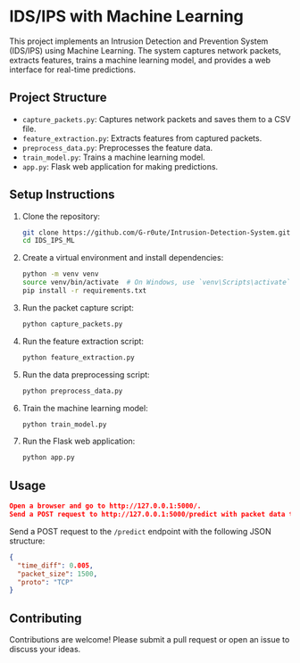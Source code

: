 # IDS/IPS with Machine Learning

This project implements an Intrusion Detection and Prevention System (IDS/IPS) using Machine Learning. The system captures network packets, extracts features, trains a machine learning model, and provides a web interface for real-time predictions.

## Project Structure
- `capture_packets.py`: Captures network packets and saves them to a CSV file.
- `feature_extraction.py`: Extracts features from captured packets.
- `preprocess_data.py`: Preprocesses the feature data.
- `train_model.py`: Trains a machine learning model.
- `app.py`: Flask web application for making predictions.

## Setup Instructions
1. Clone the repository:
    ```bash
    git clone https://github.com/G-r0ute/Intrusion-Detection-System.git
    cd IDS_IPS_ML
    ```

2. Create a virtual environment and install dependencies:
    ```bash
    python -m venv venv
    source venv/bin/activate  # On Windows, use `venv\Scripts\activate`
    pip install -r requirements.txt
    ```

3. Run the packet capture script:
    ```bash
    python capture_packets.py
    ```

4. Run the feature extraction script:
    ```bash
    python feature_extraction.py
    ```

5. Run the data preprocessing script:
    ```bash
    python preprocess_data.py
    ```

6. Train the machine learning model:
    ```bash
    python train_model.py
    ```

7. Run the Flask web application:
    ```bash
    python app.py
    ```

## Usage
```json
Open a browser and go to http://127.0.0.1:5000/.
Send a POST request to http://127.0.0.1:5000/predict with packet data to receive a classification.
```
Send a POST request to the `/predict` endpoint with the following JSON structure:
```json
{
  "time_diff": 0.005,
  "packet_size": 1500,
  "proto": "TCP"
}
```
## Contributing
Contributions are welcome! Please submit a pull request or open an issue to discuss your ideas.
